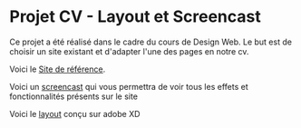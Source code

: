 # Projet CV - Layout et Screencast

Ce projet a été réalisé dans le cadre du cours de Design Web. Le but est de choisir un site existant et d'adapter l'une des pages en notre cv.

Voici le [Site de référence](https://conceptstudio.com/en/).

Voici un [screencast](https://youtu.be/bkNXcMd_clw) qui vous permettra de voir tous les effets et fonctionnalités présents sur le site

Voici le [layout](https://xd.adobe.com/view/eb52861a-fb61-47d1-8334-0b7f560bdaf2-be01/) conçu sur adobe XD


